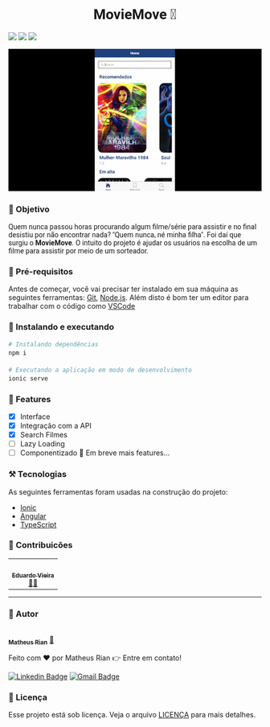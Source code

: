 <h1 style="font-family: roboto;" align='center'>MovieMove 🚀</h1>

<div style="margin: 0 0 10px 0;">
<img src='https://img.shields.io/static/v1?label=status&message=Em construção&color=ffd700&style=for-the-badge&logo=ionic'></img>
<img src='https://img.shields.io/static/v1?label=MovieMove&message=1.0v&color=4169E1&style=for-the-badge&logo=mega'></img>
<img src='https://img.shields.io/static/v1?label=Prox&message=1.1v&color=2E8B57&style=for-the-badge&logo='></img>

<img src='./readmeMedia/Ionic App (2).gif'></img>
</div>

### :pushpin: Objetivo

<p style="font-family: roboto;">Quem nunca passou horas procurando algum filme/série para assistir e no final desistiu por não encontrar nada? "Quem nunca, né minha filha". Foi daí que surgiu o <strong>MovieMove</strong>. O intuito do projeto é ajudar os usuários na escolha de um filme para assistir por meio de um sorteador.</p>

### :hammer: Pré-requisitos 

Antes de começar, você vai precisar ter instalado em sua máquina as seguintes ferramentas: 
[Git](https://git-scm.com), [Node.js](https://nodejs.org/en/). 
Além disto é bom ter um editor para trabalhar com o código como [VSCode](https://code.visualstudio.com/)


### :rocket: Instalando e executando

```bash
# Instalando dependências
npm i

# Executando a aplicação em modo de desenvolvimento
ionic serve
``` 

### 🏁 Features 

- [X] Interface
- [x] Integração com a API
- [x] Search Filmes
- [ ] Lazy Loading
- [ ] Componentizado
:construction: Em breve mais features...

### ⚒️ Tecnologias

As seguintes ferramentas foram usadas na construção do projeto:

- [Ionic](https://ionicframework.com/)
- [Angular](https://angular.io/)
- [TypeScript](https://www.typescriptlang.org/)

### :muscle: Contribuicões 
<table>
  <tr>
    <td align="center"><a href="https://github.com/Eduardo-Vieira"><img style="border-radius: 50%;" src="https://avatars3.githubusercontent.com/u/13556212?s=400&u=57b80ae71a6c8fcda75c78ffdd7b054b6b0b5535&v=4" width="100px;" alt=""/><br /><sub><b>Eduardo Vieira</b></sub></a><br /><a href="https://github.com/Eduardo-Vieira" title="EduardoVieira">👨‍🚀</a></td>
  </tr>
</table>

---
### :trident: Autor 

<a href="https://www.linkedin.com/in/matheus-rian-19b81a183/">
 <img style="border-radius: 50%;" src="https://avatars0.githubusercontent.com/u/53922139?s=460&u=78916fa8ef722becba440780b3f5756e66507bb7&v=4" width="100px;" alt=""/>
 <br />
 <sub><b>Matheus Rian</b></sub></a> <a href="https://www.linkedin.com/in/matheus-rian-19b81a183/" title="MatheusRian">🚀</a>


Feito com ❤️ por Matheus Rian :point_right: Entre em contato!

[![Linkedin Badge](https://img.shields.io/badge/-Matheus-blue?style=flat-square&logo=Linkedin&logoColor=white&link=https://www.linkedin.com/in/tgmarinho/)](https://www.linkedin.com/in/matheus-rian-19b81a183/) [![Gmail Badge](https://img.shields.io/badge/-souzamatheusrian@gmail.com-c14438?style=flat-square&logo=Gmail&logoColor=white&link=mailto:souzamatheusrian@gmail.com)](souzamatheusrian@gmail.com)

### :scroll: Licença

Esse projeto está sob licença. Veja o arquivo [LICENÇA](LICENSE.md) para mais detalhes.
